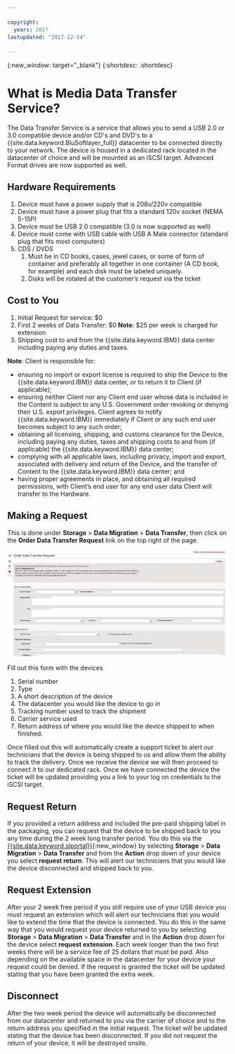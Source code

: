 ```yaml
---

copyright:
  years: 2017
lastupdated: "2017-12-14"

---
```

{:new_window: target="_blank"}
{:shortdesc: .shortdesc}

# What is Media Data Transfer Service?
 
The Data Transfer Service is a service that allows you to send a USB 2.0 or 3.0 compatible device and/or CD's and DVD's to a {{site.data.keyword.BluSoftlayer_full}} datacenter to be connected directly to your network. The device is housed in a dedicated rack located in the datacenter of choice and will be mounted as an iSCSI target. Advanced Format drives are now supported as well.

## Hardware Requirements
1.    Device must have a power supply that is 208v/220v compatible
2.    Device must have a power plug that fits a standard 120v socket (NEMA 5-15P)
3.    Device must be USB 2.0 compatible (3.0 is now supported as well)
4.    Device must come with USB cable with USB A Male connector (standard plug that fits most computers)
5.    CDS / DVDS
      1.    Must be in CD books, cases, jewel cases, or some of form of container and preferably all together in one container (A CD book, for example) and each disk must be labeled uniquely.
      2.    Disks will be rotated at the customer’s request via the ticket

## Cost to You
1.    Initial Request for service: $0
2.    First 2 weeks of Data Transfer: $0
      **Note**: $25 per week is charged for extension
3.    Shipping cost to and from the {{site.data.keyword.IBM}} data center including paying any duties and taxes.

**Note**: Client is responsible for:  
- ensuring no import or export license is required to ship the Device to the {{site.data.keyword.IBM}} data center, or to return it to Client (if applicable); 
- ensuring neither Client nor any Client end user whose data is included in the Content is subject to any U.S. Government order revoking or denying their U.S. export privileges. Client agrees to notify {{site.data.keyword.IBM}} immediately if Client or any such end user becomes subject to any such order;  
- obtaining all licensing, shipping, and customs clearance for the Device, including paying any duties, taxes and shipping costs to and from (if applicable) the {{site.data.keyword.IBM}} data center;   
- complying with all applicable laws, including privacy, import and export, associated with delivery and return of the Device, and the transfer of Content to the {{site.data.keyword.IBM}} data center; and 
- having proper agreements in place, and obtaining all required permissions, with Client’s end user for any end user data Client will transfer to the Hardware.

## Making a Request
This is done under **Storage** > **Data Migration** >  **Data Transfer**, then click on the **Order Data Transfer Request** link on the top right of the page.

![Making a Data Transfer Request](/images/DTS.png)
 

Fill out this form with the devices
1. Serial number
2. Type
3. A short description of the device
4. The datacenter you would like the device to go in
5. Tracking number used to track the shipment
6. Carrier service used
7. Return address of where you would like the device shipped to when finished.

Once filled out this will automatically create a support ticket to alert our technicians that the device is being shipped to us and allow them the ability to track the delivery.  Once we receive the device we will then proceed to connect it to our dedicated rack.  Once we have connected the device the ticket will be updated providing you a link to your log on credentials to the iSCSI target.

## Request Return
If you provided a return address and included the pre-paid shipping label in the packaging, you can request that the device to be shipped back to you any time during the 2 week long transfer period. You do this via the [{{site.data.keyword.slportal}}](https://control.softlayer.com/){:new_window} by selecting **Storage** > **Data Migration** > **Data Transfer** and from the **Action** drop down of your device you select **request return**. This will alert our technicians that you would like the device disconnected and shipped back to you.

## Request Extension
After your 2 week free period if you still require use of your USB device you must request an extension which will alert our technicians that you would like to extend the time that the device is connected.  You do this in the same way that you would request your device returned to you by selecting **Storage** > **Data Migration** > **Data Transfer** and in the **Action** drop down for the device select **request extension**.  Each week longer than the two first weeks there will be a service fee of 25 dollars that must be paid.  Also depending on the available space in the datacenter for your device your request could be denied.  If the request is granted the ticket will be updated stating that you have been granted the extra week.

## Disconnect
After the two week period the device will automatically be disconnected from our datacenter and returned to you via the carrier of choice and to the return address you specified in the initial request. The ticket will be updated stating that the device has been disconnected. If you did not request the return of your device, it will be destroyed onsite.
